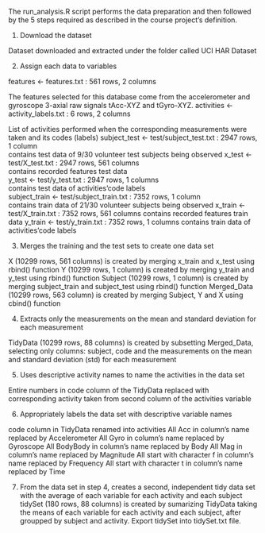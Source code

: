 The run_analysis.R script performs the data preparation and then followed by the 5 steps required as described in the course project’s definition.

1. Download the dataset

Dataset downloaded and extracted under the folder called UCI HAR Dataset

2. Assign each data to variables

features <- features.txt : 561 rows, 2 columns

The features selected for this database come from the accelerometer and gyroscope 3-axial raw signals tAcc-XYZ and tGyro-XYZ.
activities <- activity_labels.txt : 6 rows, 2 columns

List of activities performed when the corresponding measurements were taken and its codes (labels)
subject_test <- test/subject_test.txt : 2947 rows, 1 column      
contains test data of 9/30 volunteer test subjects being observed
x_test <- test/X_test.txt : 2947 rows, 561 columns    
contains recorded features test data   
y_test <- test/y_test.txt : 2947 rows, 1 columns   
contains test data of activities’code labels   
subject_train <- test/subject_train.txt : 7352 rows, 1 column   
contains train data of 21/30 volunteer subjects being observed
x_train <- test/X_train.txt : 7352 rows, 561 columns
contains recorded features train data
y_train <- test/y_train.txt : 7352 rows, 1 columns
contains train data of activities’code labels

3. Merges the training and the test sets to create one data set

X (10299 rows, 561 columns) is created by merging x_train and x_test using rbind() function
Y (10299 rows, 1 column) is created by merging y_train and y_test using rbind() function
Subject (10299 rows, 1 column) is created by merging subject_train and subject_test using rbind() function
Merged_Data (10299 rows, 563 column) is created by merging Subject, Y and X using cbind() function

4. Extracts only the measurements on the mean and standard deviation for each measurement

TidyData (10299 rows, 88 columns) is created by subsetting Merged_Data, selecting only columns: subject, code and the measurements on the mean and standard deviation (std) for each measurement

5. Uses descriptive activity names to name the activities in the data set

Entire numbers in code column of the TidyData replaced with corresponding activity taken from second column of the activities variable

6. Appropriately labels the data set with descriptive variable names

code column in TidyData renamed into activities
All Acc in column’s name replaced by Accelerometer
All Gyro in column’s name replaced by Gyroscope
All BodyBody in column’s name replaced by Body
All Mag in column’s name replaced by Magnitude
All start with character f in column’s name replaced by Frequency
All start with character t in column’s name replaced by Time

7. From the data set in step 4, creates a second, independent tidy data set with the average of each variable for each activity and each subject
tidySet (180 rows, 88 columns) is created by sumarizing TidyData taking the means of each variable for each activity and each subject, after groupped by subject and activity.
Export tidySet into tidySet.txt file.
